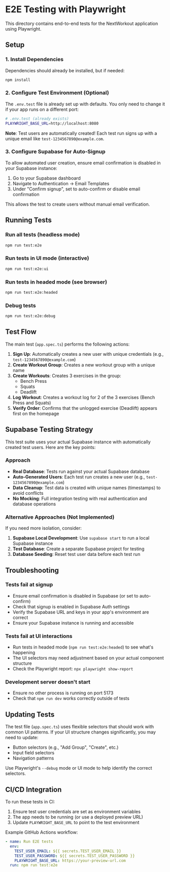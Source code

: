 # E2E Testing with Playwright

This directory contains end-to-end tests for the NextWorkout application using Playwright.

## Setup

### 1. Install Dependencies

Dependencies should already be installed, but if needed:

```bash
npm install
```

### 2. Configure Test Environment (Optional)

The `.env.test` file is already set up with defaults. You only need to change it if your app runs on a different port:

```bash
# .env.test (already exists)
PLAYWRIGHT_BASE_URL=http://localhost:8080
```

**Note**: Test users are automatically created! Each test run signs up with a unique email like `test-1234567890@example.com`.

### 3. Configure Supabase for Auto-Signup

To allow automated user creation, ensure email confirmation is disabled in your Supabase instance:

1. Go to your Supabase dashboard
2. Navigate to Authentication → Email Templates
3. Under "Confirm signup", set to auto-confirm or disable email confirmation

This allows the test to create users without manual email verification.

## Running Tests

### Run all tests (headless mode)

```bash
npm run test:e2e
```

### Run tests in UI mode (interactive)

```bash
npm run test:e2e:ui
```

### Run tests in headed mode (see browser)

```bash
npm run test:e2e:headed
```

### Debug tests

```bash
npm run test:e2e:debug
```

## Test Flow

The main test (`app.spec.ts`) performs the following actions:

1. **Sign Up**: Automatically creates a new user with unique credentials (e.g., `test-1234567890@example.com`)
2. **Create Workout Group**: Creates a new workout group with a unique name
3. **Create Workouts**: Creates 3 exercises in the group:
   - Bench Press
   - Squats
   - Deadlift
4. **Log Workout**: Creates a workout log for 2 of the 3 exercises (Bench Press and Squats)
5. **Verify Order**: Confirms that the unlogged exercise (Deadlift) appears first on the homepage

## Supabase Testing Strategy

This test suite uses your actual Supabase instance with automatically created test users. Here are the key points:

### Approach

- **Real Database**: Tests run against your actual Supabase database
- **Auto-Generated Users**: Each test run creates a new user (e.g., `test-1234567890@example.com`)
- **Data Cleanup**: Test data is created with unique names (timestamps) to avoid conflicts
- **No Mocking**: Full integration testing with real authentication and database operations

### Alternative Approaches (Not Implemented)

If you need more isolation, consider:

1. **Supabase Local Development**: Use `supabase start` to run a local Supabase instance
2. **Test Database**: Create a separate Supabase project for testing
3. **Database Seeding**: Reset test user data before each test run

## Troubleshooting

### Tests fail at signup

- Ensure email confirmation is disabled in Supabase (or set to auto-confirm)
- Check that signup is enabled in Supabase Auth settings
- Verify the Supabase URL and keys in your app's environment are correct
- Ensure your Supabase instance is running and accessible

### Tests fail at UI interactions

- Run tests in headed mode (`npm run test:e2e:headed`) to see what's happening
- The UI selectors may need adjustment based on your actual component structure
- Check the Playwright report: `npx playwright show-report`

### Development server doesn't start

- Ensure no other process is running on port 5173
- Check that `npm run dev` works correctly outside of tests

## Updating Tests

The test file (`app.spec.ts`) uses flexible selectors that should work with common UI patterns. If your UI structure changes significantly, you may need to update:

- Button selectors (e.g., "Add Group", "Create", etc.)
- Input field selectors
- Navigation patterns

Use Playwright's `--debug` mode or UI mode to help identify the correct selectors.

## CI/CD Integration

To run these tests in CI:

1. Ensure test user credentials are set as environment variables
2. The app needs to be running (or use a deployed preview URL)
3. Update `PLAYWRIGHT_BASE_URL` to point to the test environment

Example GitHub Actions workflow:

```yaml
- name: Run E2E tests
  env:
    TEST_USER_EMAIL: ${{ secrets.TEST_USER_EMAIL }}
    TEST_USER_PASSWORD: ${{ secrets.TEST_USER_PASSWORD }}
    PLAYWRIGHT_BASE_URL: https://your-preview-url.com
  run: npm run test:e2e
```
